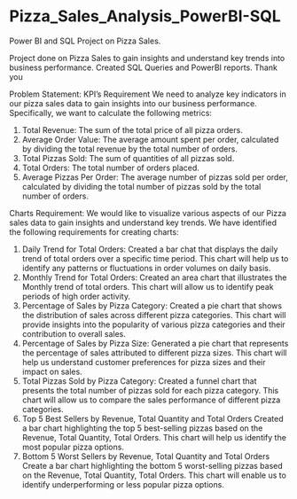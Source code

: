 # Pizza_Sales_Analysis_PowerBI-SQL
Power BI and SQL Project on Pizza Sales.

Project done on Pizza Sales to gain insights and understand key trends into business performance.
Created SQL Queries and PowerBI reports. Thank you

Problem Statement:
KPI’s Requirement
We need to analyze key indicators in our pizza sales data to gain insights into our business performance. Specifically, we want to calculate the following metrics:
1.	Total Revenue: The sum of the total price of all pizza orders.
2.	Average Order Value: The average amount spent per order, calculated by dividing the total revenue by the total number of orders.
3.	Total Pizzas Sold: The sum of quantities of all pizzas sold.
4.	Total Orders: The total number of orders placed.
5.	Average Pizzas Per Order: The average number of pizzas sold per order, calculated by dividing the total number of pizzas sold by the total number of orders.

Charts Requirement:
We would like to visualize various aspects of our Pizza sales data to gain insights and understand key trends. We have identified the following requirements for creating charts:
1.	Daily Trend for Total Orders:
Created a bar chat that displays the daily trend of total orders over a specific time period. This chart will help us to identify any patterns or fluctuations in order volumes on daily basis.
2.	Monthly Trend for Total Orders:
Created an area chart that illustrates the Monthly trend of total orders. This chart will allow us to identify peak periods of high order activity.
3.	Percentage of Sales by Pizza Category:
Created a pie chart that shows the distribution of sales across different pizza categories. This chart will provide insights into the popularity of various pizza categories and their contribution to overall sales.
4.	Percentage of Sales by Pizza Size:
Generated a pie chart that represents the percentage of sales attributed to different pizza sizes. This chart will help us understand customer preferences for pizza sizes and their impact on sales.
5.	Total Pizzas Sold by Pizza Category:
Created a funnel chart that presents the total number of pizzas sold for each pizza category. This chart will allow us to compare the sales performance of different pizza categories.
6.	Top 5 Best Sellers by Revenue, Total Quantity and Total Orders
Created a bar chart highlighting the top 5 best-selling pizzas based on the Revenue, Total Quantity, Total Orders. This chart will help us identify the most popular pizza options.
7.	Bottom 5 Worst Sellers by Revenue, Total Quantity and Total Orders
Create a bar chart highlighting the bottom 5 worst-selling pizzas based on the Revenue, Total Quantity, Total Orders. This chart will enable us to identify underperforming or less popular pizza options.

